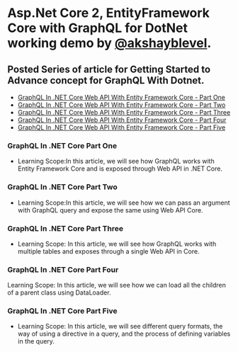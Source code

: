 # Asp.Net Core 2, EntityFramework Core with GraphQL for DotNet working demo by [@akshayblevel](https://github.com/akshayblevel).

## Posted Series of article for Getting Started to Advance concept for GraphQL With Dotnet.

* [GraphQL In .NET Core Web API With Entity Framework Core - Part One](https://www.c-sharpcorner.com/article/graphql-in-net-core-web-api-with-entity-framework-core-part-one/)
* [GraphQL In .NET Core Web API With Entity Framework Core - Part Two](https://www.c-sharpcorner.com/article/graphql-in-net-core-web-api-with-entity-framework-core-part-two/)
* [GraphQL In .NET Core Web API With Entity Framework Core - Part Three ](https://www.c-sharpcorner.com/article/graphql-in-net-core-web-api-with-entity-framework-core-part-three/)
* [GraphQL In .NET Core Web API With Entity Framework Core - Part Four](https://www.c-sharpcorner.com/article/graphql-in-net-core-web-api-with-entity-framework-core-part-four/)
* [GraphQL In .NET Core Web API With Entity Framework Core - Part Five](https://www.c-sharpcorner.com/article/graphql-in-net-core-web-api-with-entity-framework-core-part-five/)

### GraphQL In .NET Core Part One
 - Learning Scope:In this article, we will see how GraphQL works with Entity Framework Core and is exposed through Web API in .NET Core.

### GraphQL In .NET Core Part Two
- Learning Scope:In this article, we will see how we can pass an argument with GraphQL query and expose the same using Web API Core.

### GraphQL In .NET Core Part Three
- Learning Scope: In this article, we will see how GraphQL works with multiple tables and exposes through a single Web API in Core.

### GraphQL In .NET Core Part Four
Learning Scope: In this article, we will see how we can load all the children of a parent class using DataLoader.

### GraphQL In .NET Core Part Five
- Learning Scope: In this article, we will see different query formats, the way of using a directive in a query, and the process of defining variables in the query.
